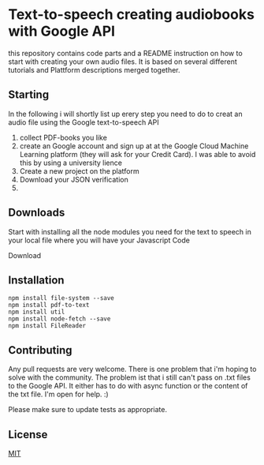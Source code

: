 # Text-to-speech creating audiobooks with Google API 
this repository contains code parts and a README instruction on how to start with creating your own audio files. It is based on several different tutorials and Plattform descriptions merged together. 
## Starting
In the following i will shortly list up erery step you need to do to creat an audio file using the Google text-to-speech API 

1. collect PDF-books you like 
2. create an Google account and sign up at at the Google Cloud Machine Learning platform (they will ask for your Credit Card).
I was able to avoid this by using a university lience
3. Create a new project on the platform 
4. Download your JSON verification 
5. 


## Downloads 

Start with installing all the node modules you need for the text to speech in your local file where you will have your Javascript Code

Download 

## Installation
```
npm install file-system --save
npm install pdf-to-text
npm install util
npm install node-fetch --save
npm install FileReader
```
## Contributing 
Any pull requests are very welcome. There is one problem that i'm hoping to solve with the community. The problem ist that i still can't pass on .txt files to the Google API. It either has to do with async function or the content of the txt file. I'm open for help. :) 

Please make sure to update tests as appropriate.

## License
[MIT](https://choosealicense.com/licenses/mit/)

